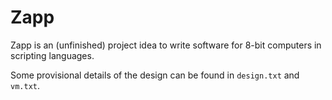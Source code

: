 Zapp
====

Zapp is an (unfinished) project idea to write software for 8-bit computers in
scripting languages.

Some provisional details of the design can be found in `design.txt` and
`vm.txt`.
